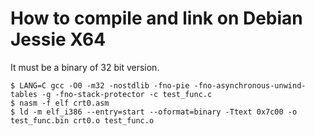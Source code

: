 # How to compile and link on Debian Jessie X64

It must be a binary of 32 bit version.

```
$ LANG=C gcc -O0 -m32 -nostdlib -fno-pie -fno-asynchronous-unwind-tables -g -fno-stack-protector -c test_func.c
$ nasm -f elf crt0.asm
$ ld -m elf_i386 --entry=start --oformat=binary -Ttext 0x7c00 -o test_func.bin crt0.o test_func.o
```